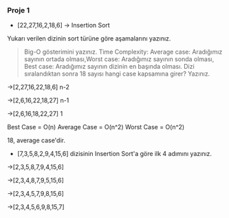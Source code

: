 ### Proje 1
* [22,27,16,2,18,6] -> Insertion Sort 

Yukarı verilen dizinin sort türüne göre aşamalarını yazınız.
> Big-O gösterimini yazınız.
Time Complexity: Average case: Aradığımız sayının ortada olması,Worst case: Aradığımız sayının sonda olması, Best case: Aradığımız sayının dizinin en başında olması.
Dizi sıralandıktan sonra 18 sayısı hangi case kapsamına girer? Yazınız.

->[2,27,16,22,18,6] n-2

->[2,6,16,22,18,27] n-1

->[2,6,16,18,22,27] 1

Best Case = O(n)
Average Case = O(n^2)
Worst Case = O(n^2)

18, average case'dir.

* [7,3,5,8,2,9,4,15,6] dizisinin Insertion Sort'a göre ilk 4 adımını yazınız.

->[2,3,5,8,7,9,4,15,6]

->[2,3,4,8,7,9,5,15,6]

->[2,3,4,5,7,9,8,15,6]

->[2,3,4,5,6,9,8,15,7]
